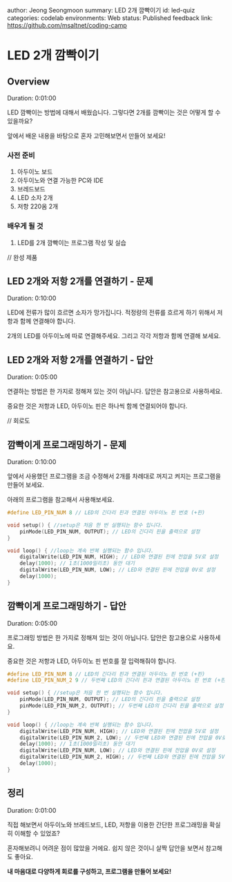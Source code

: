 author: Jeong Seongmoon
summary: LED 2개 깜빡이기
id: led-quiz
categories: codelab
environments: Web
status: Published
feedback link: https://github.com/msaltnet/coding-camp

# LED 2개 깜빡이기

## Overview
Duration: 0:01:00

LED 깜빡이는 방법에 대해서 배웠습니다. 그렇다면 2개를 깜빡이는 것은 어떻게 할 수 있을까요?

앞에서 배운 내용을 바탕으로 혼자 고민해보면서 만들어 보세요!

### 사전 준비
1. 아두이노 보드
1. 아두이노와 연결 가능한 PC와 IDE
1. 브레드보드
1. LED 소자 2개
1. 저항 220옴 2개

### 배우게 될 것
1. LED를 2개 깜빡이는 프로그램 작성 및 실습

// 완성 제품

## LED 2개와 저항 2개를 연결하기 - 문제
Duration: 0:10:00

LED에 전류가 많이 흐르면 소자가 망가집니다. 적정량의 전류를 흐르게 하기 위해서 저항과 함께 연결해야 합니다.

2개의 LED를 아두이노에 따로 연결해주세요. 그리고 각각 저항과 함께 연결해 보세요.

## LED 2개와 저항 2개를 연결하기 - 답안
Duration: 0:05:00

연결하는 방법은 한 가지로 정해져 있는 것이 아닙니다. 답안은 참고용으로 사용하세요.

중요한 것은 저항과 LED, 아두이노 핀은 하나씩 함께 연결되어야 합니다.

// 회로도

## 깜빡이게 프로그래밍하기 - 문제
Duration: 0:10:00

앞에서 사용했던 프로그램을 조금 수정해서 2개를 차례대로 꺼지고 켜지는 프로그램을 만들어 보세요.

아래의 프로그램을 참고해서 사용해보세요.

```c
#define LED_PIN_NUM 8 // LED의 긴다리 핀과 연결된 아두이노 핀 번호 (+핀)

void setup() { //setup은 처음 한 번 실행되는 함수 입니다.
    pinMode(LED_PIN_NUM, OUTPUT); // LED의 긴다리 핀을 출력으로 설정
}

void loop() { //loop는 계속 반복 실행되는 함수 입니다.
    digitalWrite(LED_PIN_NUM, HIGH); // LED와 연결된 핀에 전압을 5V로 설정
    delay(1000); // 1초(1000밀리초) 동안 대기
    digitalWrite(LED_PIN_NUM, LOW); // LED와 연결된 핀에 전압을 0V로 설정
    delay(1000);
}
```

## 깜빡이게 프로그래밍하기 - 답안
Duration: 0:05:00

프로그래밍 방법은 한 가지로 정해져 있는 것이 아닙니다. 답안은 참고용으로 사용하세요.

중요한 것은 저항과 LED, 아두이노 핀 번호를 잘 입력해줘야 합니다.

```c
#define LED_PIN_NUM 8 // LED의 긴다리 핀과 연결된 아두이노 핀 번호 (+핀)
#define LED_PIN_NUM_2 9 // 두번째 LED의 긴다리 핀과 연결된 아두이노 핀 번호 (+핀)

void setup() { //setup은 처음 한 번 실행되는 함수 입니다.
    pinMode(LED_PIN_NUM, OUTPUT); // LED의 긴다리 핀을 출력으로 설정
    pinMode(LED_PIN_NUM_2, OUTPUT); // 두번째 LED의 긴다리 핀을 출력으로 설정
}

void loop() { //loop는 계속 반복 실행되는 함수 입니다.
    digitalWrite(LED_PIN_NUM, HIGH); // LED와 연결된 핀에 전압을 5V로 설정
    digitalWrite(LED_PIN_NUM_2, LOW); // 두번째 LED와 연결된 핀에 전압을 0V로 설정
    delay(1000); // 1초(1000밀리초) 동안 대기
    digitalWrite(LED_PIN_NUM, LOW); // LED와 연결된 핀에 전압을 0V로 설정
    digitalWrite(LED_PIN_NUM_2, HIGH); // 두번째 LED와 연결된 핀에 전압을 5V로 설정
    delay(1000);
}
```

## 정리
Duration: 0:01:00

직접 해보면서 아두이노와 브레드보드, LED, 저항을 이용한 간단한 프로그래밍을 확실히 이해할 수 있었죠?

혼자해보려니 어려운 점이 많았을 거에요. 쉽지 않은 것이니 살짝 답안을 보면서 참고해도 좋아요.

**내 마음대로 다양하게 회로를 구성하고, 프로그램을 만들어 보세요!**
